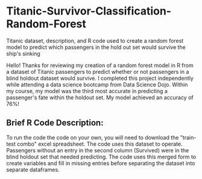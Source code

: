 # Titanic-Survivor-Classification-Random-Forest
Titanic dataset, description, and R code used to create a random forest model to predict which passengers in the hold out set would survive the ship's sinking

Hello! Thanks for reviewing my creation of a random forest model in R from a dataset of Titanic passengers to predict whether or not passengers in a blind holdout dataset would survive. I completed this project independently while attending a data science bootcamp from Data Science Dojo. Within my course, my model was the third most accurate in predicting a passenger's fate within the holdout set. My model achieved an accuracy of 76%!

## Brief R Code Description:  
To run the code the code on your own, you will need to download the "train-test combo" excel spreadsheet. The code uses this dataset to operate. Passengers without an entry in the second column (Survived) were in the blind holdout set that needed predicting. The code uses this merged form to create variables and fill in missing entries before separating the dataset into separate dataframes. 





